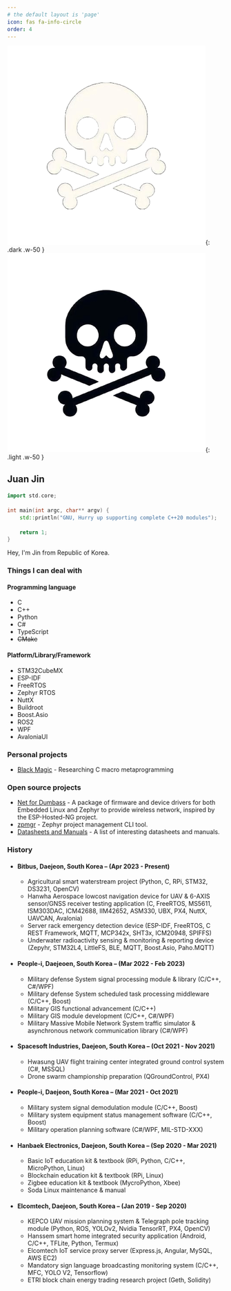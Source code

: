 ```yaml
---
# the default layout is 'page'
icon: fas fa-info-circle
order: 4
---
```


<!-- > Add Markdown syntax content to file `_tabs/about.md`{: .filepath } and it will show up on this page.
{: .prompt-tip } -->

<!-- ## About Me -->
![dark mode only](/assets/img/etc/my-transparent-avatar-dark.png){: .dark .w-50 }
![light mode only](/assets/img/etc/my-transparent-avatar-light.png){: .light .w-50 }

## Juan Jin


```c++
import std.core;

int main(int argc, char** argv) {
    std::println("GNU, Hurry up supporting complete C++20 modules");

    return 1;
}
```

Hey, I'm Jin from Republic of Korea.

### Things I can deal with

#### Programming language
 - C
 - C++
 - Python
 - C#
 - TypeScript
 - ~~CMake~~

#### Platform/Library/Framework
 - STM32CubeMX
 - ESP-IDF
 - FreeRTOS
 - Zephyr RTOS
 - NuttX
 - Buildroot
 - Boost.Asio
 - ROS2
 - WPF
 - AvaloniaUI

### Personal projects
 - [Black Magic](https://github.com/juanjin-dev/black_magic) - Researching C macro metaprogramming

### Open source projects
 - [Net for Dumbass](https://github.com/pengasper/net-for-dumbass) - A package of firmware and device drivers for both Embedded Linux and Zephyr to provide wireless network, inspired by the ESP-Hosted-NG project.
 - [zpmgr](https://github.com/pengasper/zpmgr) - Zephyr project management CLI tool.
 - [Datasheets and Manuals](https://github.com/pengasper/datasheets-and-manuals) - A list of interesting datasheets and manuals.

### History

 - #### Bitbus, Daejeon, South Korea – (Apr 2023 - Present)
     - Agricultural smart waterstream project (Python, C, RPi, STM32, DS3231, OpenCV)
     - Hanwha Aerospace lowcost navigation device for UAV & 6-AXIS sensor/GNSS receiver testing application (C, FreeRTOS, MS5611, ISM303DAC, ICM42688, IIM42652, ASM330, UBX, PX4, NuttX, UAVCAN, Avalonia)
     - Server rack emergency detection device (ESP-IDF, FreeRTOS, C REST Framework, MQTT, MCP342x, SHT3x, ICM20948, SPIFFS)
     - Underwater radioactivity sensing & monitoring & reporting device (Zepyhr, STM32L4, LittleFS, BLE, MQTT, Boost.Asio, Paho.MQTT)

 - #### People-i, Daejeoen, South Korea – (Mar 2022 - Feb 2023)
     - Military defense System signal processing module & library (C/C++, C#/WPF)
     - Military defense System scheduled task processing middleware (C/C++, Boost)
     - Military GIS functional advancement (C/C++)
     - Military GIS module development (C/C++, C#/WPF)
     - Military Massive Mobile Network System traffic simulator & asynchronous network communication library (C#/WPF)

 - #### Spacesoft Industries, Daejeon, South Korea – (Oct 2021 - Nov 2021)
     - Hwasung UAV flight training center integrated ground control system (C#, MSSQL)
     - Drone swarm championship preparation (QGroundControl, PX4)

 - #### People-i, Daejeon, South Korea – (Mar 2021 - Oct 2021)
     - Military system signal demodulation module (C/C++, Boost)
     - Military system equipment status management software (C/C++, Boost)
     - Military operation planning software (C#/WPF, MIL-STD-XXX)

 - #### Hanbaek Electronics, Daejeon, South Korea – (Sep 2020 - Mar 2021)
     - Basic IoT education kit & textbook (RPi, Python, C/C++, MicroPython, Linux)
     - Blockchain education kit & textbook (RPi, Linux)
     - Zigbee education kit & textbook (MycroPython, Xbee)
     - Soda Linux maintenance & manual

 - #### Elcomtech, Daejeon, South Korea – (Jan 2019 - Sep 2020)
     - KEPCO UAV mission planning system & Telegraph pole tracking module (Python, ROS, YOLOv2, Nvidia TensorRT, PX4, OpenCV)
     - Hanssem smart home integrated security application (Android, C/C++, TFLite, Python, Termux)
     - Elcomtech IoT service proxy server (Express.js, Angular, MySQL, AWS EC2)
     - Mandatory sign language broadcasting monitoring system (C/C++, MFC, YOLO V2, Tensorflow)
     - ETRI block chain energy trading research project (Geth, Solidity)
